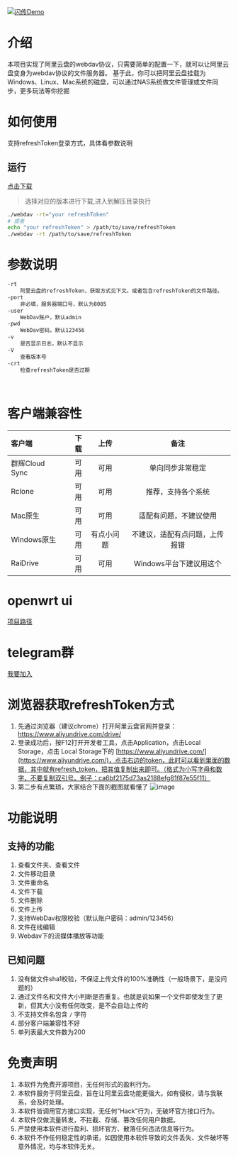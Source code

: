 [![闪传Demo](https://res.cloudinary.com/marcomontalbano/image/upload/v1640591127/video_to_markdown/images/youtube--VMuoqd-TobE-c05b58ac6eb4c4700831b2b3070cd403.jpg)](https://youtu.be/VMuoqd-TobE "闪传Demo")

# 介绍
本项目实现了阿里云盘的webdav协议，只需要简单的配置一下，就可以让阿里云盘变身为webdav协议的文件服务器。
基于此，你可以把阿里云盘挂载为Windows、Linux、Mac系统的磁盘，可以通过NAS系统做文件管理或文件同步，更多玩法等你挖掘


# 如何使用
支持refreshToken登录方式，具体看参数说明
## 运行
[点击下载](https://github.com/LinkLeong/go-aliyun-webdav)
> 选择对应的版本进行下载,进入到解压目录执行
```bash
./webdav -rt="your refreshToken"
# 或者
echo "your refreshToken" > /path/to/save/refreshToken
./webdav -rt /path/to/save/refreshToken
```

# 参数说明
```bash
-rt
    阿里云盘的refreshToken，获取方式见下文。或者包含refreshToken的文件路径。
-port
    非必填，服务器端口号，默认为8085
-user
    WebDav账户，默认admin
-pwd
    WebDav密码，默认123456
-v
    是否显示日志，默认不显示
-V
    查看版本号
-crt
    检查refreshToken是否过期
    
    
```

# 客户端兼容性
| 客户端 | 下载 | 上传 | 备注 |
| :-----| ----: | :----: | :----: |
| 群辉Cloud Sync | 可用 | 可用 | 单向同步非常稳定 |
| Rclone | 可用 | 可用 | 推荐，支持各个系统 |
| Mac原生 | 可用 | 可用 | 适配有问题，不建议使用 | 
| Windows原生 | 可用 | 有点小问题 | 不建议，适配有点问题，上传报错 |
| RaiDrive | 可用 | 可用 | Windows平台下建议用这个 |

# openwrt ui
[项目路径](https://github.com/jerrykuku/luci-app-go-aliyundrive-webdav)

# telegram群
[我要加入](https://t.me/+ExaQpIuwGzpjOWM1)

# 浏览器获取refreshToken方式
1. 先通过浏览器（建议chrome）打开阿里云盘官网并登录：https://www.aliyundrive.com/drive/
2. 登录成功后，按F12打开开发者工具，点击Application，点击Local Storage，点击 Local Storage下的 [https://www.aliyundrive.com/](https://www.aliyundrive.com/)，点击右边的token，此时可以看到里面的数据，其中就有refresh_token，把其值复制出来即可。（格式为小写字母和数字，不要复制双引号。例子：ca6bf2175d73as2188efg81f87e55f11）
3. 第二步有点繁琐，大家结合下面的截图就看懂了
 ![image](https://user-images.githubusercontent.com/32785355/119246278-e6760880-bbb2-11eb-877c-aca16cf75d89.png)

# 功能说明
## 支持的功能
1. 查看文件夹、查看文件
2. 文件移动目录
3. 文件重命名
4. 文件下载
5. 文件删除
6. 文件上传
7. 支持WebDav权限校验（默认账户密码：admin/123456）
8. 文件在线编辑
9.  Webdav下的流媒体播放等功能
## 已知问题

1. 没有做文件sha1校验，不保证上传文件的100%准确性（一般场景下，是没问题的）
2. 通过文件名和文件大小判断是否重复。也就是说如果一个文件即使发生了更新，但其大小没有任何改变，是不会自动上传的
3. 不支持文件名包含 `/` 字符 
4. 部分客户端兼容性不好 
5. 单列表最大文件数为200


# 免责声明
1. 本软件为免费开源项目，无任何形式的盈利行为。
2. 本软件服务于阿里云盘，旨在让阿里云盘功能更强大。如有侵权，请与我联系，会及时处理。
3. 本软件皆调用官方接口实现，无任何“Hack”行为，无破坏官方接口行为。
5. 本软件仅做流量转发，不拦截、存储、篡改任何用户数据。
6. 严禁使用本软件进行盈利、损坏官方、散落任何违法信息等行为。
7. 本软件不作任何稳定性的承诺，如因使用本软件导致的文件丢失、文件破坏等意外情况，均与本软件无关。


